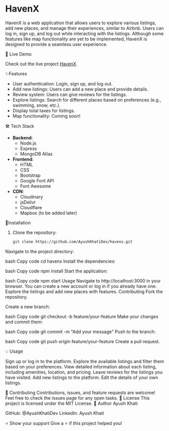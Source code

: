 # HavenX

HavenX is a web application that allows users to explore various listings, add new places, and manage their experiences, similar to Airbnb. Users can log in, sign up, and log out while interacting with the listings. Although some features like map functionality are yet to be implemented, HavenX is designed to provide a seamless user experience.

🚀 Live Demo

Check out the live project [HavenX](https://majorproject-10.onrender.com).

✨Features

- User authentication: Login, sign up, and log out.
- Add new listings: Users can add a new place and provide details.
- Review system: Users can give reviews for the listings.
- Explore listings: Search for different places based on preferences (e.g., swimming, snow, etc.).
- Display total taxes for listings.
- Map functionality: Coming soon!

🛠️ Tech Stack

- **Backend**: 
  - Node.js
  - Express
  - MongoDB Atlas
- **Frontend**: 
  - HTML
  - CSS
  - Bootstrap
  - Google Font API
  - Font Awesome
- **CDN**: 
  - Cloudinary
  - jsDelivr
  - Cloudflare
  - Mapbox (to be added later)

📖Installation

1. Clone the repository:
   ```bash
   git clone https://github.com/AyushKhatiDev/havenx.git
Navigate to the project directory:

bash
Copy code
cd havenx
Install the dependencies:

bash
Copy code
npm install
Start the application:

bash
Copy code
npm start
Usage
Navigate to http://localhost:3000 in your browser.
You can create a new account or log in if you already have one.
Explore the listings and add new places with features.
Contributing
Fork the repository.

Create a new branch:

bash
Copy code
git checkout -b feature/your-feature
Make your changes and commit them:

bash
Copy code
git commit -m "Add your message"
Push to the branch:

bash
Copy code
git push origin feature/your-feature
Create a pull request.

💡 Usage

Sign up or log in to the platform.
Explore the available listings and filter them based on your preferences.
View detailed information about each listing, including amenities, location, and pricing.
Leave reviews for the listings you have visited.
Add new listings to the platform.
Edit the details of your own listings.

🤝 Contributing
Contributions, issues, and feature requests are welcome! Feel free to check the issues page for any open tasks.
📝 License
This project is licensed under the MIT License.
👤 Author
Ayush Khati

GitHub: @AyushKhatiDev
LinkedIn: Ayush Khati

⭐ Show your support
Give a ⭐️ if this project helped you!
